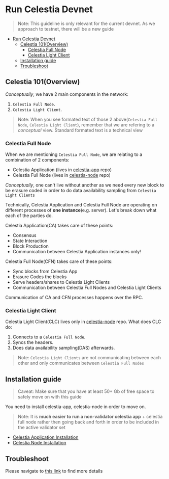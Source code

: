 # Run Celestia Devnet
> Note: This guideline is only relevant for the current devnet. As we approach to testnet, there will be a new guide

- [Run Celestia Devnet](#run-celestia-devnet)
  - [Celestia 101(Overview)](#celestia-101overview)
    - [Celestia Full Node](#celestia-full-node)
    - [Celestia Light Client](#celestia-light-client)
  - [Installation guide](#installation-guide)
  - [Troubleshoot](#troubleshoot)

## Celestia 101(Overview)
<i>Conceptually</i>, we have 2 main components in the network: 
1. `Celestia Full Node`.
2. `Celestia Light Client`.

> Note: When you see formated text of those 2 above(`Celestia Full Node`, `Celestia Light Client`), remember that we are refering to a <i>conceptual</i> view. Standard formated text is a technical view 

### Celestia Full Node
When we are mentioning `Celestia Full Node`, we are relating to a combination of 2 components: 

- Celestia Application (lives in [celestia-app](https://github.com/celestiaorg/celestia-app) repo)
- Celestia Full Node (lives in [celestia-node](https://github.com/celestiaorg/celestia-node) repo)

<i>Conceptually</i>, one can't live without another as we need every new block to be erasure coded in order to do data availability sampling from `Celestia Light Clients`

Technically, Celestia Application and Celestia Full Node are operating on different processes of <b>one instance</b>(e.g. server). Let's break down what each of the parties do. 

Celestia Application(CA) takes care of these points: 
- Consensus
- State Interaction
- Block Production
- Communication between Celestia Application instances only!

Celestia Full Node(CFN) takes care of these points: 
- Sync blocks from Celestia App
- Erasure Codes the blocks
- Serve headers/shares to Celestia Light Clients
- Communication between Celestia Full Nodes and Celestia Light Clients

Communication of CA and CFN processes happens over the RPC.

### Celestia Light Client
Celestia Light Client(CLC) lives only in [celestia-node](https://github.com/celestiaorg/celestia-node) repo. What does CLC do: 
1. Connects to a `Celestia Full Node`.
2. Syncs the headers.
3. Does data availability sampling(DAS) afterwards.

> Note: `Celestia Light Clients` are not communicating between each other and only communicates between `Celestia Full Nodes`



## Installation guide
> Caveat: Make sure that you have at least 50+ Gb of free space to safely move on with this guide

You need to install celestia-app, celestia-node in order to move on.
> Note: It is <b>much easier to run a non-validator celestia app</b> + celestia full node rather then going back and forth in order to be included in the active validator set

- [Celestia Application Installation](./xyz.md)
- [Celestia Node Installation](./celestia-node.md)

## Troubleshoot
Please navigate to [this link](./troubleshoot.md) to find more details



